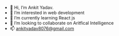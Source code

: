 - 👋 Hi, I’m Ankit Yadav.
- 👀 I’m interested in web development
- 🌱 I’m currently learning React js
- 💞️ I’m looking to collaborate on Aritfical Intelligence
- 📫 ankityadav8076@gmail.com


